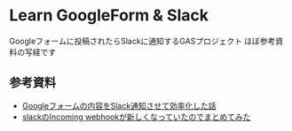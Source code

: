 # Learn GoogleForm & Slack
Googleフォームに投稿されたらSlackに通知するGASプロジェクト
ほぼ参考資料の写経です

## 参考資料
- [Googleフォームの内容をSlack通知させて効率化した話](https://qiita.com/poster-keisuke/items/481ed083e1ab0ecb648e)
- [slackのIncoming webhookが新しくなっていたのでまとめてみた](https://qiita.com/kshibata101/items/0e13c420080a993c5d16)
